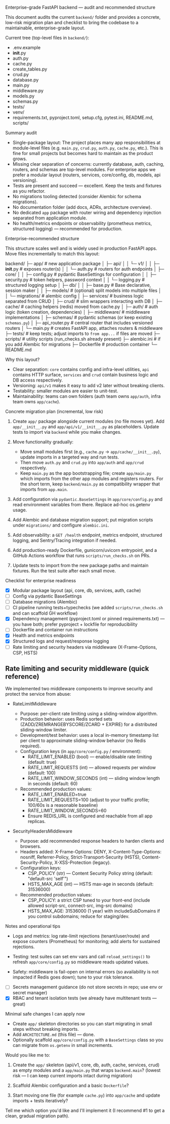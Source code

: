 Enterprise-grade FastAPI backend — audit and recommended structure

This document audits the current `backend/` folder and provides a concrete, low-risk migration plan and checklist to bring the codebase to a maintainable, enterprise-grade layout.

Current tree (top-level files in `backend/`):

- .env.example
- __init__.py
- auth.py
- cache.py
- create_tables.py
- crud.py
- database.py
- main.py
- middleware.py
- models.py
- schemas.py
- tests/
- venv/
- requirements.txt, pyproject.toml, setup.cfg, pytest.ini, README.md, scripts/

Summary audit

- Single-package layout: The project places many app responsibilities at module-level files (e.g. `main.py`, `crud.py`, `auth.py`, `cache.py`, etc.). This is fine for small projects but becomes hard to maintain as the product grows.
- Missing clear separation of concerns: currently database, auth, caching, routers, and schemas are top-level modules. For enterprise apps we prefer a modular layout (routers, services, core/config, db, models, api versioning).
- Tests are present and succeed — excellent. Keep the tests and fixtures as you refactor.
- No migrations tooling detected (consider Alembic for schema migrations).
- No documentation folder (add docs, ADRs, architecture overview).
- No dedicated `app` package with router wiring and dependency injection separated from application module.
- No health/metrics endpoints or observability (prometheus metrics, structured logging) — recommended for production.

Enterprise-recommended structure

This structure scales well and is widely used in production FastAPI apps. Move files incrementally to match this layout:

backend/
  ├─ app/                      # new application package
  │   ├─ api/
  │   │   └─ v1/
  │   │       ├─ __init__.py   # exposes router(s)
  │   │       └─ auth.py       # routers for auth endpoints
  │   ├─ core/
  │   │   ├─ config.py         # pydantic BaseSettings for configuration
  │   │   ├─ security.py       # token helpers, password context
  │   │   └─ logging.py        # structured logging setup
  │   ├─ db/
  │   │   ├─ base.py           # Base declarative, session maker
  │   │   ├─ models/           # (optional) split models into multiple files
  │   │   └─ migrations/       # alembic config
  │   ├─ services/             # business logic separated from CRUD
  │   ├─ crud/                 # slim wrappers interacting with DB
  │   ├─ cache/                # caching helpers (redis) moved from cache.py
  │   ├─ auth/                 # auth logic (token creation, dependencies)
  │   ├─ middleware/           # middleware implementations
  │   ├─ schemas/              # pydantic schemas (or keep existing `schemas.py`)
  │   ├─ api_router.py         # central router that includes versioned routers
  │   └─ main.py               # creates FastAPI app, attaches routers & middleware
  ├─ tests/                    # keep tests; adjust imports to `from app...` if files are moved
  ├─ scripts/                  # utility scripts (run_checks.sh already present)
  ├─ alembic.ini               # if you add Alembic for migrations
  ├─ Dockerfile                # production container
  └─ README.md

Why this layout?
- Clear separation: `core` contains config and infra-level utilities, `api` contains HTTP surface, `services` and `crud` contain business logic and DB access respectively.
- Versioning: `api/v1` makes it easy to add v2 later without breaking clients.
- Testability: smaller modules are easier to unit-test.
- Maintainability: teams can own folders (auth team owns `app/auth`, infra team owns `app/cache`).

Concrete migration plan (incremental, low risk)

1) Create `app/` package alongside current modules (no file moves yet). Add `app/__init__.py` and `app/api/v1/__init__.py` as placeholders. Update tests to import via `backend` while you make changes.

2) Move functionality gradually:
   - Move small modules first (e.g., `cache.py` -> `app/cache/__init__.py`), update imports in a targeted way and run tests.
   - Then move `auth.py` and `crud.py` into `app/auth` and `app/crud` respectively.
   - Keep `main.py` as the app bootstrapping file; create `app/main.py` which imports from the other app modules and registers routers. For the short term, keep `backend/main.py` as compatibility wrapper that imports from `app.main`.

3) Add configuration via `pydantic.BaseSettings` in `app/core/config.py` and read environment variables from there. Replace ad-hoc os.getenv usage.

4) Add Alembic and database migration support; put migration scripts under `migrations/` and configure `alembic.ini`.

5) Add observability: a `GET /health` endpoint, metrics endpoint, structured logging, and Sentry/Tracing integration if needed.

6) Add production-ready Dockerfile, gunicorn/uvicorn entrypoint, and a GitHub Actions workflow that runs `scripts/run_checks.sh` on PRs.

7) Update tests to import from the new package paths and maintain fixtures. Run the test suite after each small move.

Checklist for enterprise readiness

- [x] Modular package layout (api, core, db, services, auth, cache)
- [ ] Config via pydantic BaseSettings
- [ ] Database migrations (Alembic)
- [ ] CI pipeline running tests+typechecks (we added `scripts/run_checks.sh` and can scaffold GH workflow)
- [x] Dependency management (pyproject.toml or pinned requirements.txt) — you have both; prefer pyproject + lockfile for reproducibility
- [ ] Dockerfile and container run instructions
- [x] Health and metrics endpoints
- [x] Structured logs and request/response logging
- [ ] Rate limiting and security headers via middleware (X-Frame-Options, CSP, HSTS)

Rate limiting and security middleware (quick reference)
---------------------------------------------------

We implemented two middleware components to improve security and protect the service from abuse:

- RateLimitMiddleware
  - Purpose: per-client rate limiting using a sliding-window algorithm.
  - Production behavior: uses Redis sorted sets (ZADD/ZREMRANGEBYSCORE/ZCARD + EXPIRE) for a distributed sliding-window limiter.
  - Development/test behavior: uses a local in-memory timestamp list per client to approximate sliding-window behavior (no Redis required).
  - Configuration keys (in `app/core/config.py` / environment):
    - RATE_LIMIT_ENABLED (bool) — enable/disable rate limiting (default: true)
    - RATE_LIMIT_REQUESTS (int) — allowed requests per window (default: 100)
    - RATE_LIMIT_WINDOW_SECONDS (int) — sliding window length in seconds (default: 60)
  - Recommended production values:
    - RATE_LIMIT_ENABLED=true
    - RATE_LIMIT_REQUESTS=100 (adjust to your traffic profile; 100/60s is a reasonable baseline)
    - RATE_LIMIT_WINDOW_SECONDS=60
    - Ensure REDIS_URL is configured and reachable from all app replicas.

- SecurityHeadersMiddleware
  - Purpose: add recommended response headers to harden clients and browsers.
  - Headers added: X-Frame-Options: DENY, X-Content-Type-Options: nosniff, Referrer-Policy, Strict-Transport-Security (HSTS), Content-Security-Policy, X-XSS-Protection (legacy).
  - Configuration keys:
    - CSP_POLICY (str) — Content Security Policy string (default: "default-src 'self'")
    - HSTS_MAX_AGE (int) — HSTS max-age in seconds (default: 31536000)
  - Recommended production values:
    - CSP_POLICY: a strict CSP tuned to your front-end (include allowed script-src, connect-src, img-src domains)
    - HSTS_MAX_AGE: 31536000 (1 year) with includeSubDomains if you control subdomains; reduce for staging/dev.

Notes and operational tips

- Logs and metrics: log rate-limit rejections (tenant/user/route) and expose counters (Prometheus) for monitoring; add alerts for sustained rejections.

- Testing: test suites can set env vars and call `reload_settings()` to refresh `app/core/config.py` so middleware reads updated values.

- Safety: middleware is fail-open on internal errors (so availability is not impacted if Redis goes down); tune to your risk tolerance.

- [ ] Secrets management guidance (do not store secrets in repo; use env or secret manager)
- [x] RBAC and tenant isolation tests (we already have multitenant tests — great)

Minimal safe changes I can apply now

- Create `app/` skeleton directories so you can start migrating in small steps without breaking imports.
- Add `ARCHITECTURE.md` (this file) — done.
- Optionally scaffold `app/core/config.py` with a `BaseSettings` class so you can migrate from `os.getenv` in small increments.

Would you like me to:

1) Create the `app/` skeleton (api/v1, core, db, auth, cache, services, crud) as empty modules and a `app/main.py` that wraps `backend.main`? (lowest risk — I can keep current imports intact during migration)

2) Scaffold Alembic configuration and a basic `Dockerfile`?

3) Start moving one file (for example `cache.py`) into `app/cache` and update imports + tests iteratively?

Tell me which option you'd like and I'll implement it (I recommend #1 to get a clean, gradual migration path).
